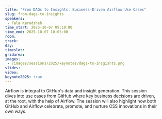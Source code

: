 ```yaml
---
title: "From DAGs to Insights: Business-Driven Airflow Use Cases"
slug: from-dags-to-insights
speakers:
 - Tala Karadsheh
time_start: 2025-10-07 09:10:00
time_end: 2025-10-07 10:05:00
room: 
track: 
day: 
timeslot: 
gridarea: 
images: 
 - /images/sessions/2025/keynotes/dags-to-insgishts.png
slides:
video: 
keynote2025: true
---
```


Airflow is integral to GitHub's data and insight generation. This session dives into use cases from GitHub where key business decisions are driven, at the root, with the help of Airflow. The session will also highlight how both GitHub and Airflow celebrate, promote, and nurture OSS innovations in their own ways.
